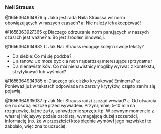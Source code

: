 

### Neil Strauss

@1656364934876
q: Jaka jest rada Naila Straussa ws norm obowiązujących w naszych czasach?
a: Nie należy ich akceptować!

@1656363927365
q: Dlaczego odrzucanie norm panujących w naszych czasach jest ważne?
a: Bo jest źródłem innowacji.

@1656364934932
L: Jak Nail Strauss redaguje kolejno swoje teksty?
* Dla siebie: Co mi się podoba?
* Dla fanów: Co może być dla nich najbardziej interesujące i przydatne?
* Dla nienawistników: Co moi nienawistnicy mogliby wyrwać z kontekstu, skrytykować lub wyśmiać?

@1656364934985
q: Dlaczego tak ciężko krytykować Eminema?
a: Ponieważ już w tekstach odpowiada na zarzuty krytyków, często zanim się pojawią.

@1656364935037
q: Jak Neil Strauss radzi zacząć wywiad?
a: Od otwarcia się na osobą jeszcze przed wywiadem. Przynajmniej 5-10 min na rozgrzewkę, luźne żarty, sprawdzenie sprzętu itp. W pewnym momencie z własnej inicjatywy podaje osobistą, wymagającą dużej szczerości, informację (np. że w przeszłości ktoś błędnie wymówił jego nazwisko i to zabolało, więc zna to uczucie).